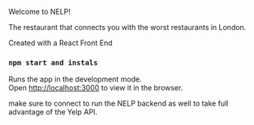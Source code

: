 
Welcome to NELP!

The restaurant that connects you with the worst restaurants in London.

Created with a React Front End 


### `npm start and instals`

Runs the app in the development mode.<br />
Open [http://localhost:3000](http://localhost:3000) to view it in the browser.

make sure to connect to run the NELP backend as well to take full advantage of the Yelp API.

